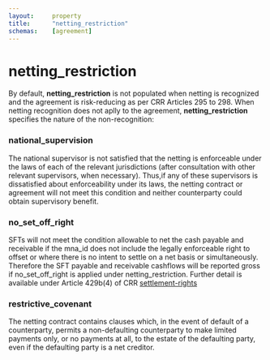 ```yaml
---
layout:     property
title:      "netting_restriction"
schemas:    [agreement]
---
```


# netting_restriction

By default, **netting_restriction** is not populated when netting is recognized and the agreement is risk-reducing as per CRR Articles 295 to 298.
When netting recognition does not aplly to the agreement, **netting_restriction** specifies the nature of the non-recognition:

### national_supervision
The national supervisor is not satisfied that the netting is enforceable under the laws of each of the relevant jurisdictions (after consultation with other relevant supervisors, when necessary). Thus,if any of these supervisors is dissatisfied about enforceability under its laws, the netting contract or agreement will not meet this condition and neither counterparty could obtain supervisory benefit.

### no_set_off_right
SFTs will not meet the condition allowable to net the cash payable and receivable if the mna_id does not include the legally enforceable right to offset or where there is no intent to settle on a net basis or simultaneously. Therefore the SFT payable and receivable cashflows will be reported gross if no_set_off_right is applied under netting_restriction. Further detail is available under Article 429b(4) of CRR [settlement-rights]

### restrictive_covenant
The netting contract contains clauses which, in the event of default of a counterparty, permits a non-defaulting counterparty to make limited payments only, or no payments at all, to the estate of the defaulting party, even if the defaulting party is a net creditor.

[settlement-rights]: (https://www.prarulebook.co.uk/pra-rules/leverage-ratio-crr/3-leverage-ratio-part-seven-crr/article-429b-calculation-of-the-exposure-value-of-assets/05-12-2024?p=1)